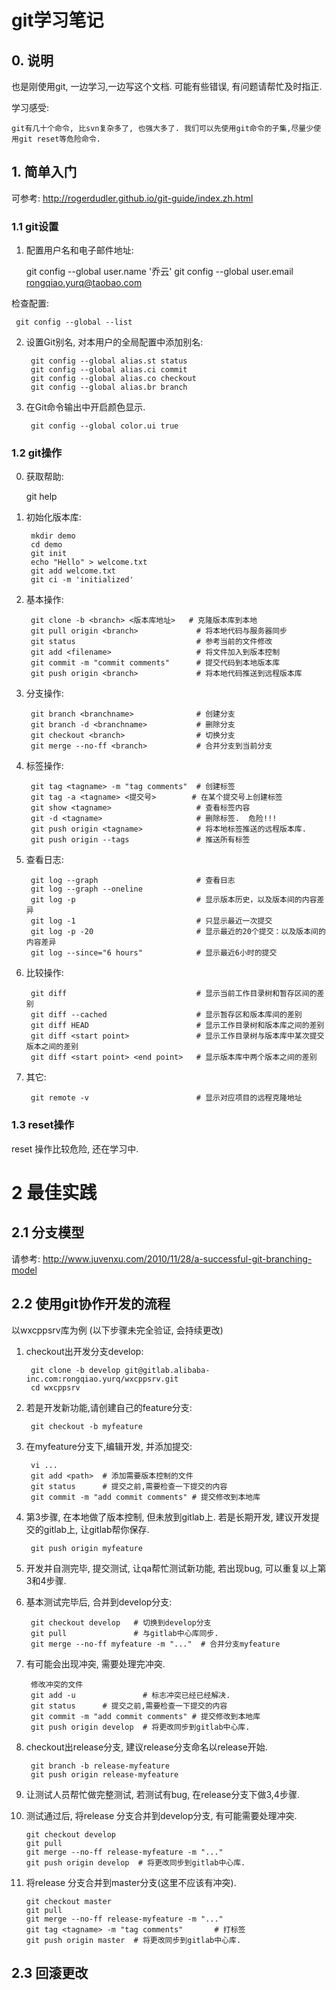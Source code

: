 # git学习笔记

## 0. 说明
也是刚使用git, 一边学习,一边写这个文档. 可能有些错误, 有问题请帮忙及时指正.

学习感受:

    git有几十个命令, 比svn复杂多了, 也强大多了. 我们可以先使用git命令的子集,尽量少使用git reset等危险命令.

## 1. 简单入门

可参考: http://rogerdudler.github.io/git-guide/index.zh.html

### 1.1 git设置

1. 配置用户名和电子邮件地址:

    git config --global user.name '乔云'
    git config --global user.email rongqiao.yurq@taobao.com

检查配置:

     git config --global --list

2. 设置Git别名, 对本用户的全局配置中添加别名:

        git config --global alias.st status
        git config --global alias.ci commit
        git config --global alias.co checkout
        git config --global alias.br branch
       
3. 在Git命令输出中开启颜色显示.

        git config --global color.ui true

### 1.2 git操作

0. 获取帮助:

    git help <command>

1. 初始化版本库:

        mkdir demo
        cd demo
        git init
        echo "Hello" > welcome.txt
        git add welcome.txt
        git ci -m 'initialized'

2. 基本操作:
   
        git clone -b <branch> <版本库地址>   # 克隆版本库到本地
        git pull origin <branch>             # 将本地代码与服务器同步
        git status                           # 参考当前的文件修改
        git add <filename>                   # 将文件加入到版本控制
        git commit -m "commit comments"      # 提交代码到本地版本库
        git push origin <branch>             # 将本地代码推送到远程版本库

3. 分支操作:

        git branch <branchname>              # 创建分支
        git branch -d <branchname>           # 删除分支
        git checkout <branch>                # 切换分支
        git merge --no-ff <branch>           # 合并分支到当前分支

4. 标签操作:
  
        git tag <tagname> -m "tag comments"  # 创建标签
        git tag -a <tagname> <提交号>        # 在某个提交号上创建标签
        git show <tagname>                   # 查看标签内容
        git -d <tagname>                     # 删除标签.  危险!!!
        git push origin <tagname>            # 将本地标签推送的远程版本库.
        git push origin --tags               # 推送所有标签

5. 查看日志:

        git log --graph                      # 查看日志
        git log --graph --oneline           
        git log -p                           # 显示版本历史，以及版本间的内容差异
        git log -1                           # 只显示最近一次提交
        git log -p -20                       # 显示最近的20个提交：以及版本间的内容差异
        git log --since="6 hours"            # 显示最近6小时的提交

6. 比较操作:
    
        git diff                             # 显示当前工作目录树和暂存区间的差别
        git diff --cached                    # 显示暂存区和版本库间的差别
        git diff HEAD                        # 显示工作目录树和版本库之间的差别
        git diff <start point>               # 显示工作目录树与版本库中某次提交版本之间的差别
        git diff <start point> <end point>   # 显示版本库中两个版本之间的差别

7. 其它:

        git remote -v                        # 显示对应项目的远程克隆地址


### 1.3 reset操作

reset 操作比较危险, 还在学习中.


# 2 最佳实践

## 2.1 分支模型

请参考: http://www.juvenxu.com/2010/11/28/a-successful-git-branching-model

## 2.2 使用git协作开发的流程
以wxcppsrv库为例 (以下步骤未完全验证, 会持续更改)

1. checkout出开发分支develop:

        git clone -b develop git@gitlab.alibaba-inc.com:rongqiao.yurq/wxcppsrv.git
        cd wxcppsrv

2. 若是开发新功能,请创建自己的feature分支:

        git checkout -b myfeature

3. 在myfeature分支下,编辑开发, 并添加提交:

        vi ...
        git add <path>  # 添加需要版本控制的文件
        git status      # 提交之前,需要检查一下提交的内容
        git commit -m "add commit comments" # 提交修改到本地库

4. 第3步骤, 在本地做了版本控制, 但未放到gitlab上. 若是长期开发, 建议开发提交的gitlab上, 让gitlab帮你保存.

        git push origin myfeature

5. 开发并自测完毕, 提交测试, 让qa帮忙测试新功能, 若出现bug, 可以重复以上第3和4步骤.

6. 基本测试完毕后, 合并到develop分支:

        git checkout develop   # 切换到develop分支
        git pull               # 与gitlab中心库同步.
        git merge --no-ff myfeature -m "..."  # 合并分支myfeature

7. 有可能会出现冲突, 需要处理完冲突.

        修改冲突的文件
        git add -u               # 标志冲突已经已经解决.
        git status      # 提交之前,需要检查一下提交的内容
        git commit -m "add commit comments" # 提交修改到本地库
        git push origin develop  # 将更改同步到gitlab中心库.

8. checkout出release分支, 建议release分支命名以release开始.

        git branch -b release-myfeature
        git push origin release-myfeature

9. 让测试人员帮忙做完整测试, 若测试有bug, 在release分支下做3,4步骤.

10. 测试通过后, 将release 分支合并到develop分支, 有可能需要处理冲突.

        git checkout develop
        git pull
        git merge --no-ff release-myfeature -m "..."
        git push origin develop  # 将更改同步到gitlab中心库.

11. 将release 分支合并到master分支(这里不应该有冲突).
    
        git checkout master
        git pull
        git merge --no-ff release-myfeature -m "..."
        git tag <tagname> -m "tag comments"       # 打标签
        git push origin master  # 将更改同步到gitlab中心库.


## 2.3 回滚更改
